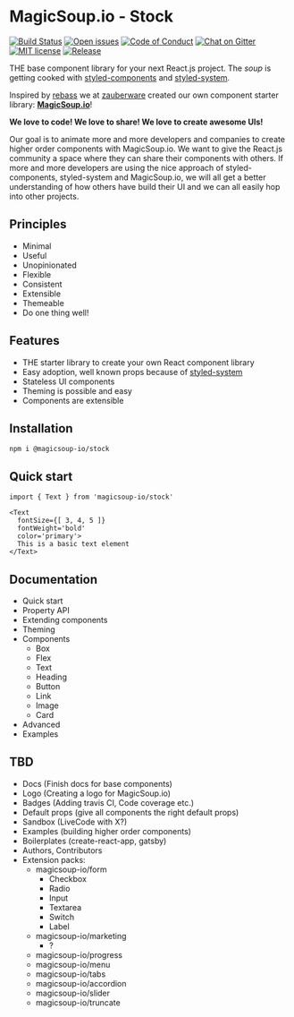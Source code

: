 

# MagicSoup.io - Stock

[![Build Status](https://travis-ci.com/magicsoup-io/magicsoup-stock.svg?branch=master)](https://travis-ci.com/magicsoup-io/magicsoup-stock)
[![Open issues](https://img.shields.io/github/issues-raw/magicsoup-io/magicsoup-stock.svg?style=flat)](https://github.com/magicsoup-io/magicsoup-stock/issues)
[![Code of Conduct](https://img.shields.io/badge/code-of%20conduct-green.svg)](https://github.com/magicsoup-io/magicsoup-stock/blob/master/CODE_OF_CONDUCT.md)
[![Chat on Gitter](https://img.shields.io/gitter/room/magicsoup-io/community.svg?colorB=753a88&style=flat)](https://gitter.im/magicsoup-io/community)
[![MIT license](https://img.shields.io/github/license/magicsoup-io/magicsoup-stock.svg?style=flat)](https://github.com/magicsoup-io/magicsoup-stock/blob/master/LICENSE)
[![Release](https://img.shields.io/github/release/magicsoup-io/magicsoup-stock.svg?style=flat)](https://github.com/magicsoup-io/magicsoup-stock/releases)

THE base component library for your next React.js project. The *soup* is getting cooked with [styled-components](https://github.com/styled-components/styled-components) and [styled-system](https://github.com/jxnblk/styled-system).

Inspired by [rebass](https://github.com/rebassjs/rebass) we at [zauberware](https://www.zauberware.com) created our own component starter library: **[MagicSoup.io](https://magicsoup.io)**!

**We love to code! We love to share! We love to create awesome UIs!**

Our goal is to animate more and more developers and companies to create higher order components with MagicSoup.io. We want to give the React.js community a space where they can share their components with others. If more and more developers are using the nice approach of styled-components, styled-system and MagicSoup.io, we will all get a better understanding of how others have build their UI and we can all easily hop into other projects.


## Principles

- Minimal
- Useful
- Unopinionated
- Flexible
- Consistent
- Extensible
- Themeable
- Do one thing well!

## Features

- THE starter library to create your own React component library
- Easy adoption, well known props because of [styled-system](https://github.com/jxnblk/styled-system) 
- Stateless UI components
- Theming is possible and easy
- Components are extensible

## Installation

`npm i @magicsoup-io/stock`

## Quick start
`import { Text } from 'magicsoup-io/stock'`

```
<Text
  fontSize={[ 3, 4, 5 ]}
  fontWeight='bold'
  color='primary'>
  This is a basic text element
</Text>
```


## Documentation

- Quick start
- Property API
- Extending components
- Theming
- Components
  - Box
  - Flex
  - Text
  - Heading
  - Button
  - Link
  - Image
  - Card
- Advanced
- Examples


## TBD
- Docs (Finish docs for base components)
- Logo (Creating a logo for MagicSoup.io)
- Badges (Adding travis CI, Code coverage etc.)
- Default props (give all components the right default props)
- Sandbox (LiveCode with X?)
- Examples (building higher order components)
- Boilerplates (create-react-app, gatsby)
- Authors, Contributors
- Extension packs:
  - magicsoup-io/form
    - Checkbox
    - Radio
    - Input
    - Textarea
    - Switch
    - Label
  - magicsoup-io/marketing
    - ?
  - magicsoup-io/progress
  - magicsoup-io/menu
  - magicsoup-io/tabs
  - magicsoup-io/accordion
  - magicsoup-io/slider
  - magicsoup-io/truncate
